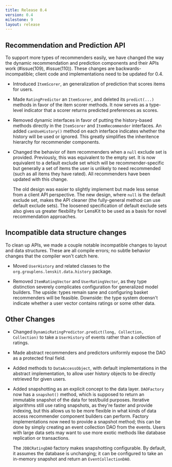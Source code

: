 ```yaml
---
title: Release 0.4
version: 0.4
milestone: 9
layout: release
---
```


## Recommendation and Prediction API

To support more types of recommenders easily, we have changed the
way the dynamic recommendation and prediction components and their
APIs work (#issue(109), #issue(110)).  These changes are
backwards-incompatible; client code and implementations need to be
updated for 0.4.

-   Introduced `ItemScorer`, an generalization of prediction that
    scores items for users.

-   Made `RatingPredictor` an `ItemScorer`, and deleted its
    `predict(...)` methods in favor of the item scorer methods.
    It now serves as a type-level indicator that a scorer returns
    predicted preferences as scores.

-   Removed dynamic interfaces in favor of putting the history-based
    methods directly in the `ItemScorer` and `ItemRecommender`
    interfaces.  An added `canUseHistory()` method on each
    interface indicates whether the history will be used or ignored.
    This greatly simplifies the inheritence hierarchy for recommender
    components.

-   Changed the behavior of item recommenders when a `null`
    exclude set is provided.  Previously, this was equivalent to the
    empty set.  It is now equivalent to a default exclude set which
    will be recommender-specific but generally a set of items the user
    is unlikely to need recommended (such as all items they have
    rated).  All recommenders have been updated with this change.

    The old design was easier to slightly implement but made less
    sense from a client API perspective.  The new design, where
    `null` is the default exclude set, makes the API cleaner (the
    fully-general method can use default exclude sets).  The loosened
    specification of default exclude sets also gives us greater
    flexbility for LensKit to be used as a basis for novel
    recommendation approaches.

## Incompatible data structure changes

To clean up APIs, we made a couple notable incompatible changes to
layout and data structures.  These are all compile errors; no subtle
behavior changes that the compiler won't catch here.

-   Moved `UserHistory` and related classes to the
    `org.grouplens.lenskit.data.history` package.

-   Removed `ItemRatingVector` and `UserRatingVector`, as they
    type distinction severely complicates configuration for
    generalized model builders.  The upside: types remain sane and
    configuring basket recommenders will be feasible.  Downside: the
    type system doensn't indicate whether a user vector contains
    ratings or some other data.

## Other Changes

-   Changed `DynamicRatingPredictor.predict(long, Collection,
    Collection)` to take a `UserHistory` of events rather than a
    collection of ratings.

-   Made abstract recommenders and predictors uniformly expose the DAO
    as a protected final field.

-   Added methods to `DataAccessObject`, with default
    implementations in the abstract implementation, to allow user
    history objects to be directly retrieved for given users.

-   Added snapshotting as an explicit concept to the data layer.
    `DAOFactory` now has a `snapshot()` method, which is
    supposed to return an immutable snapshot of the data for
    test/build purposes.  Iterative algorithms still use rating
    snapshots, as they're faster and provide indexing, but this allows
    us to be more flexible in what kinds of data access recommender
    component builders can perform.  Factory implementations now need
    to provide a snapshot method; this can be done by simply creating
    an event collection DAO from the events.  Users with large data
    sets may want to use more exotic methods like database replication
    or transactions.

    The `JDBCRatingDAO` factory makes snapshotting configurable.
    By default, it assumes the database is unchanging; it can be
    configured to take an in-memory snapshot and return an
    `EventCollectionDAO`.
